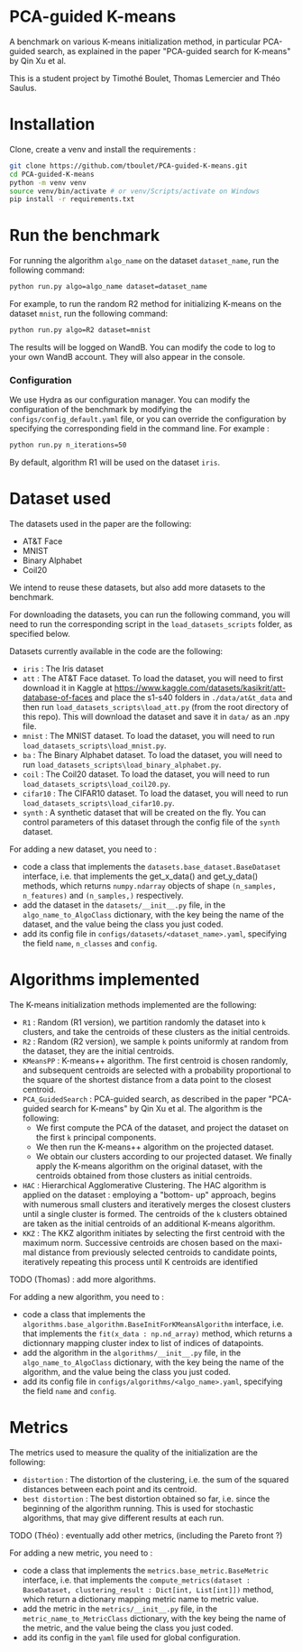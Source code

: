 # PCA-guided K-means
A benchmark on various K-means initialization method, in particular PCA-guided search, as explained in the paper "PCA-guided search for K-means" by Qin Xu et al.

This is a student project by Timothé Boulet, Thomas Lemercier and Théo Saulus.

# Installation

Clone, create a venv and install the requirements :

```bash
git clone https://github.com/tboulet/PCA-guided-K-means.git
cd PCA-guided-K-means
python -m venv venv
source venv/bin/activate # or venv/Scripts/activate on Windows
pip install -r requirements.txt
```


# Run the benchmark

For running the algorithm `algo_name` on the dataset `dataset_name`, run the following command:

```bash
python run.py algo=algo_name dataset=dataset_name
```

For example, to run the random R2 method for initializing K-means on the dataset `mnist`, run the following command:

```bash
python run.py algo=R2 dataset=mnist
```

The results will be logged on WandB. You can modify the code to log to your own WandB account. They will also appear in the console.

### Configuration

We use Hydra as our configuration manager. You can modify the configuration of the benchmark by modifying the `configs/config_default.yaml` file, or you can override the configuration by specifying the corresponding field in the command line. For example :

```bash
python run.py n_iterations=50
```

By default, algorithm R1 will be used on the dataset `iris`.


# Dataset used

The datasets used in the paper are the following:
- AT&T Face
- MNIST
- Binary Alphabet
- Coil20

We intend to reuse these datasets, but also add more datasets to the benchmark.

For downloading the datasets, you can run the following command, you will need to run the corresponding script in the `load_datasets_scripts` folder, as specified below.

Datasets currently available in the code are the following:
- `iris` : The Iris dataset
- `att` : The AT&T Face dataset. To load the dataset, you will need to first download it in Kaggle at https://www.kaggle.com/datasets/kasikrit/att-database-of-faces and place the s1-s40 folders in `./data/at&t_data` and then run ``load_datasets_scripts\load_att.py`` (from the root directory of this repo). This will download the dataset and save it in ``data/`` as an .npy file.
- `mnist` : The MNIST dataset. To load the dataset, you will need to run ``load_datasets_scripts\load_mnist.py``.
- `ba` : The Binary Alphabet dataset. To load the dataset, you will need to run ``load_datasets_scripts\load_binary_alphabet.py``.
- `coil` : The Coil20 dataset. To load the dataset, you will need to run ``load_datasets_scripts\load_coil20.py``.
- `cifar10` : The CIFAR10 dataset. To load the dataset, you will need to run ``load_datasets_scripts\load_cifar10.py``.
- `synth` : A synthetic dataset that will be created on the fly. You can control parameters of this dataset through the config file of the `synth` dataset.


For adding a new dataset, you need to :
- code a class that implements the `datasets.base_dataset.BaseDataset` interface, i.e. that implements the get_x_data() and get_y_data() methods, which returns `numpy.ndarray` objects of shape `(n_samples, n_features)` and `(n_samples,)` respectively.
- add the dataset in the `datasets/__init__.py` file, in the `algo_name_to_AlgoClass` dictionary, with the key being the name of the dataset, and the value being the class you just coded.
- add its config file in `configs/datasets/<dataset_name>.yaml`, specifying the field `name`, `n_classes` and `config`.


# Algorithms implemented

The K-means initialization methods implemented are the following:

- `R1` : Random (R1 version), we partition randomly the dataset into `k` clusters, and take the centroids of these clusters as the initial centroids.
- `R2` : Random (R2 version), we sample `k` points uniformly at random from the dataset, they are the initial centroids.
- `KMeansPP` : K-means++ algorithm. The
first centroid is chosen randomly, and subsequent centroids are
selected with a probability proportional to the square of the shortest
distance from a data point to the closest centroid.
- `PCA_GuidedSearch` : PCA-guided search, as described in the paper "PCA-guided search for K-means" by Qin Xu et al. The algorithm is the following:
    - We first compute the PCA of the dataset, and project the dataset on the first `k` principal components.
    - We then run the K-means++ algorithm on the projected dataset.
    - We obtain our clusters according to our projected dataset. We finally apply the K-means algorithm on the original dataset, with the centroids obtained from those clusters as initial centroids.
- `HAC` : Hierarchical Agglomerative Clustering. The HAC algorithm is applied on the dataset : employing a "bottom-
up" approach, begins with numerous small clusters and iteratively
merges the closest clusters until a single cluster is formed. The centroids of the `k` clusters obtained are taken as the initial centroids of an additional K-means algorithm.
- `KKZ` : The KKZ algorithm initiates by selecting the first centroid with the maximum norm. Successive centroids are chosen based on the maxi-
mal distance from previously selected centroids to candidate points,
iteratively repeating this process until K centroids are identified

TODO (Thomas) : add more algorithms.

For adding a new algorithm, you need to :
- code a class that implements the `algorithms.base_algorithm.BaseInitForKMeansAlgorithm` interface, i.e. that implements the `fit(x_data : np.nd_array)` method, which returns a dictionnary mapping cluster index to list of indices of datapoints.
- add the algorithm in the `algorithms/__init__.py` file, in the `algo_name_to_AlgoClass` dictionary, with the key being the name of the algorithm, and the value being the class you just coded.
- add its config file in `configs/algorithms/<algo_name>.yaml`, specifying the field `name` and `config`.

# Metrics

The metrics used to measure the quality of the initialization are the following:
- `distortion` : The distortion of the clustering, i.e. the sum of the squared distances between each point and its centroid.
- `best distortion` : The best distortion obtained so far, i.e. since the beginning of the algorithm running. This is used for stochastic algorithms, that may give different results at each run.

TODO (Théo) : eventually add other metrics, (including the Pareto front ?)

For adding a new metric, you need to :
- code a class that implements the `metrics.base_metric.BaseMetric` interface, i.e. that implements the `compute_metrics(dataset : BaseDataset, clustering_result : Dict[int, List[int]])` method, which return a dictionary mapping metric name to metric value.
- add the metric in the `metrics/__init__.py` file, in the `metric_name_to_MetricClass` dictionary, with the key being the name of the metric, and the value being the class you just coded.
- add its config in the `yaml` file used for global configuration.